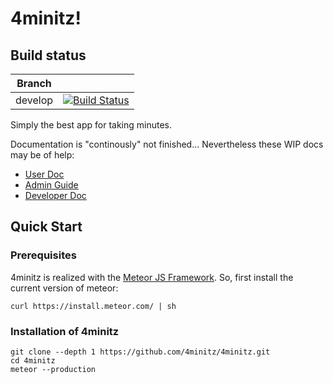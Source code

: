 # 4minitz!

## Build status
|Branch||
|---|---|
|develop|[![Build Status](https://travis-ci.org/4minitz/4minitz.svg?branch=develop)](https://travis-ci.org/4minitz/4minitz)|

Simply the best app for taking minutes.

Documentation is "continously" not finished... Nevertheless these WIP docs may be of help:

* [User Doc](doc/user/usermanual.md)
* [Admin Guide](doc/admin/adminguide.md)
* [Developer Doc](doc/developer/developermanual.md)

## Quick Start
### Prerequisites
4minitz is realized with the [Meteor JS Framework](http://www.meteor.com). So, first install the current version of meteor:


    curl https://install.meteor.com/ | sh

### Installation of 4minitz    

    git clone --depth 1 https://github.com/4minitz/4minitz.git
    cd 4minitz
    meteor --production

